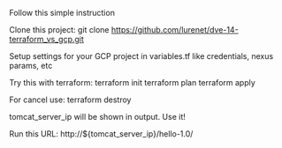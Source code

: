 Follow this simple instruction

Clone this project: git clone https://github.com/lurenet/dve-14-terraform_vs_gcp.git

Setup settings for your GCP project in variables.tf like credentials, nexus params, etc

Try this with terraform:
  terraform init
  terraform plan
  terraform apply

For cancel use:
  terraform destroy

tomcat_server_ip will be shown in output. Use it!

Run this URL: http://${tomcat_server_ip}/hello-1.0/

